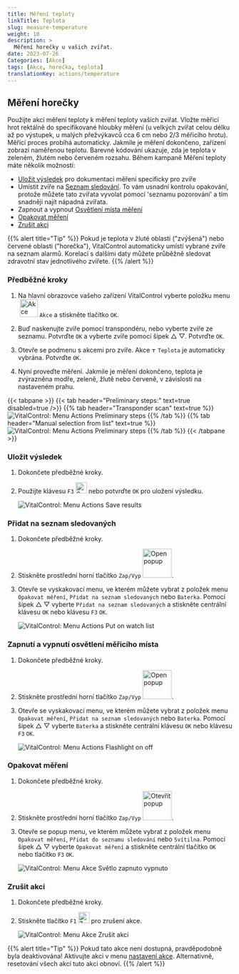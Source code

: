 ```yaml
---
title: Měření teploty
linkTitle: Teplota
slug: measure-temperature
weight: 10
description: >
  Měření horečky u vašich zvířat.
date: 2023-07-26
Categories: [Akce]
tags: [Akce, horečka, teplota]
translationKey: actions/temperature
---
```


## Měření horečky

Použijte akci měření teploty k měření teploty vašich zvířat. Vložte měřicí hrot rektálně do specifikované hloubky měření (u velkých zvířat celou délku až po výstupek, u malých přežvýkavců cca 6 cm nebo 2/3 měřicího hrotu). Měřicí proces probíhá automaticky. Jakmile je měření dokončeno, zařízení zobrazí naměřenou teplotu. Barevné kódování ukazuje, zda je teplota v zeleném, žlutém nebo červeném rozsahu. Během kampaně Měření teploty máte několik možností:

- [Uložit výsledek](#save-result) pro dokumentaci měření specificky pro zvíře
- Umístit zvíře na [Seznam sledování](#put-on-the-watch-list). To vám usnadní kontrolu opakování, protože můžete tato zvířata vyvolat pomocí 'seznamu pozorování' a tím snadněji najít nápadná zvířata.
- Zapnout a vypnout [Osvětlení místa měření](#lighting-of-the-measurement-location-on-and-off)
- [Opakovat měření](#repeat-the-measurement)
- [Zrušit akci](#cancel-the-action)

{{% alert title="Tip" %}}
Pokud je teplota v žluté oblasti ("zvýšená") nebo červené oblasti ("horečka"), VitalControl automaticky umístí vybrané zvíře na seznam alarmů. Korelací s dalšími daty můžete průběžně sledovat zdravotní stav jednotlivého zvířete.
{{% /alert %}}

### Předběžné kroky

1. Na hlavní obrazovce vašeho zařízení VitalControl vyberte položku menu &nbsp;<img src="/icons/actions.svg" width="40" align="bottom" alt="Akce" /> `Akce` a stiskněte tlačítko `OK`.

2. Buď naskenujte zvíře pomocí transpondéru, nebo vyberte zvíře ze seznamu. Potvrďte `OK` a vyberte zvíře pomocí šipek △ ▽. Potvrďte `OK`.

3. Otevře se podmenu s akcemi pro zvíře. Akce <img src="/icons/actions/temperature.svg" width="10" align="bottom" alt="Teplota" /> `Teplota` je automaticky vybrána. Potvrďte `OK`.


4. Nyní proveďte měření. Jakmile je měření dokončeno, teplota je zvýrazněna modře, zeleně, žlutě nebo červeně, v závislosti na nastaveném prahu.

{{< tabpane >}}
{{< tab header="Preliminary steps:" text=true disabled=true />}}
{{% tab header="Transponder scan" text=true %}}
![VitalControl: Menu Actions Preliminary steps](../images/firststeps-scan.png "Preliminary steps")
{{% /tab %}}
{{% tab header="Manual selection from list" text=true %}}
![VitalControl: Menu Actions Preliminary steps](../images/firststeps.png "Preliminary steps")
{{% /tab %}}
{{< /tabpane >}}

### Uložit výsledek

1. Dokončete předběžné kroky.

2. Použijte klávesu `F3` <img src="/icons/footer/save.svg" width="25" align="bottom" alt="Save" /> nebo potvrďte `OK` pro uložení výsledku.

    ![VitalControl: Menu Actions Save results](../images/saveresults.png "Save results")

### Přidat na seznam sledovaných

1. Dokončete předběžné kroky.

2. Stiskněte prostřední horní tlačítko `Zap/Vyp` <img src="/icons/footer/repeat_add_to_watch.svg" width="65" align="bottom" alt="Open popup" />.

3. Otevře se vyskakovací menu, ve kterém můžete vybrat z položek menu `Opakovat měření`, `Přidat na seznam sledovaných` nebo `Baterka`. Pomocí šipek △ ▽ vyberte `Přidat na seznam sledovaných` a stiskněte centrální klávesu `OK` nebo klávesu `F3` `OK`.

    ![VitalControl: Menu Actions Put on watch list](../images/watchlist.png "Put on watch list")

### Zapnutí a vypnutí osvětlení měřicího místa

1. Dokončete předběžné kroky.

2. Stiskněte prostřední horní tlačítko `Zap/Vyp` <img src="/icons/footer/repeat_add_to_watch.svg" width="65" align="bottom" alt="Open popup" />.

3. Otevře se vyskakovací menu, ve kterém můžete vybrat z položek menu `Opakovat měření`, `Přidat na seznam sledovaných` nebo `Baterka`. Pomocí šipek △ ▽ vyberte `Baterka` a stiskněte centrální klávesu `OK` nebo klávesu `F3` `OK`.

    ![VitalControl: Menu Actions Flashlight on off](../images/light.png "Flashlight on off")

### Opakovat měření

1. Dokončete předběžné kroky.


2. Stiskněte prostřední horní tlačítko `Zap/Vyp` <img src="/icons/footer/repeat_add_to_watch.svg" width="65" align="bottom" alt="Otevřít popup" />.

3. Otevře se popup menu, ve kterém můžete vybrat z položek menu `Opakovat měření`, `Přidat do seznamu sledování` nebo `Svítilna`. Pomocí šipek △ ▽ vyberte `Opakovat měření` a stiskněte centrální tlačítko `OK` nebo tlačítko `F3` `OK`.

    ![VitalControl: Menu Akce Světlo zapnuto vypnuto](../images/repeat.png "Světlo zapnuto vypnuto")

### Zrušit akci

1. Dokončete předběžné kroky.

2. Stiskněte tlačítko `F1` <img src="/icons/footer/cancel.svg" width="25" align="bottom" alt="Zrušit" /> pro zrušení akce.

    ![VitalControl: Menu Akce Zrušit akci](../images/saveresults.png "Zrušit akci")

{{% alert title="Tip" %}}
Pokud tato akce není dostupná, pravděpodobně byla deaktivována! Aktivujte akci v menu [nastavení akce](../settings/). Alternativně, resetování všech akcí tuto akci obnoví.
{{% /alert %}}
